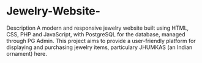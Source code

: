 # Jewelry-Website-
 Description
A modern and responsive jewelry website built using HTML, CSS, PHP and JavaScript, with PostgreSQL for the database, managed through PG Admin. This project aims to provide a user-friendly platform for displaying and purchasing jewelry items, particulary JHUMKAS (an Indian ornament) here.
